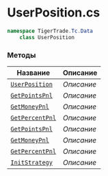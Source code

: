 
# UserPosition.cs
```csharp
namespace TigerTrade.Tc.Data  
    class UserPosition
```

### Методы
| Название | Описание |
| --- | --- |
| [`UserPosition`](./Методы/UserPosition.md) | *Описание* |
| [`GetPointsPnl`](./Методы/GetPointsPnl.md) | *Описание* |
| [`GetMoneyPnl`](./Методы/GetMoneyPnl.md) | *Описание* |
| [`GetPercentPnl`](./Методы/GetPercentPnl.md) | *Описание* |
| [`GetPointsPnl`](./Методы/GetPointsPnl.md) | *Описание* |
| [`GetMoneyPnl`](./Методы/GetMoneyPnl.md) | *Описание* |
| [`GetPercentPnl`](./Методы/GetPercentPnl.md) | *Описание* |
| [`InitStrategy`](./Методы/InitStrategy.md) | *Описание* |
